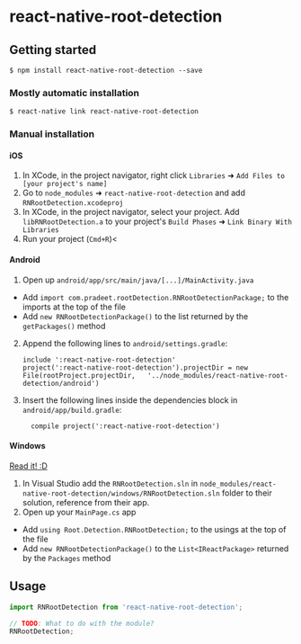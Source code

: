 
# react-native-root-detection

## Getting started

`$ npm install react-native-root-detection --save`

### Mostly automatic installation

`$ react-native link react-native-root-detection`

### Manual installation


#### iOS

1. In XCode, in the project navigator, right click `Libraries` ➜ `Add Files to [your project's name]`
2. Go to `node_modules` ➜ `react-native-root-detection` and add `RNRootDetection.xcodeproj`
3. In XCode, in the project navigator, select your project. Add `libRNRootDetection.a` to your project's `Build Phases` ➜ `Link Binary With Libraries`
4. Run your project (`Cmd+R`)<

#### Android

1. Open up `android/app/src/main/java/[...]/MainActivity.java`
  - Add `import com.pradeet.rootDetection.RNRootDetectionPackage;` to the imports at the top of the file
  - Add `new RNRootDetectionPackage()` to the list returned by the `getPackages()` method
2. Append the following lines to `android/settings.gradle`:
  	```
  	include ':react-native-root-detection'
  	project(':react-native-root-detection').projectDir = new File(rootProject.projectDir, 	'../node_modules/react-native-root-detection/android')
  	```
3. Insert the following lines inside the dependencies block in `android/app/build.gradle`:
  	```
      compile project(':react-native-root-detection')
  	```

#### Windows
[Read it! :D](https://github.com/ReactWindows/react-native)

1. In Visual Studio add the `RNRootDetection.sln` in `node_modules/react-native-root-detection/windows/RNRootDetection.sln` folder to their solution, reference from their app.
2. Open up your `MainPage.cs` app
  - Add `using Root.Detection.RNRootDetection;` to the usings at the top of the file
  - Add `new RNRootDetectionPackage()` to the `List<IReactPackage>` returned by the `Packages` method


## Usage
```javascript
import RNRootDetection from 'react-native-root-detection';

// TODO: What to do with the module?
RNRootDetection;
```
  